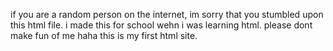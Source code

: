 if you are a random person on the internet, im sorry that you stumbled upon this html file. i made this for school wehn i was learning html. please dont make fun of me haha this is my first html site.
